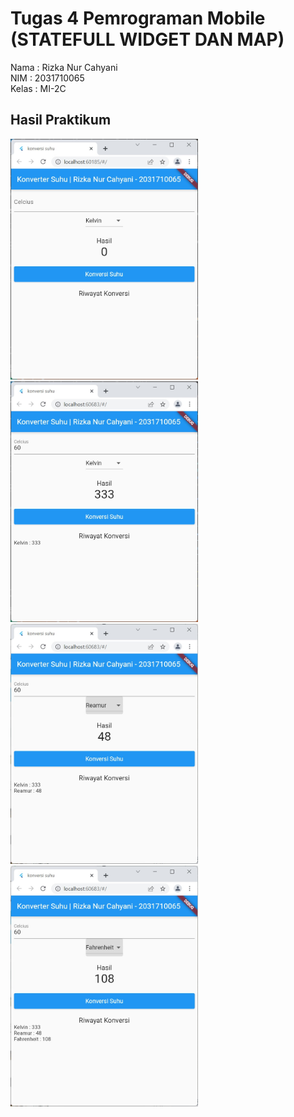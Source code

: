 # Tugas 4 Pemrograman Mobile (STATEFULL WIDGET DAN MAP)

Nama  : Rizka Nur Cahyani <br/>
NIM   : 2031710065 <br/>
Kelas : MI-2C <br/>

## Hasil Praktikum

<img src="img/hasil1.jpg" alt="drawing" width="300"/>
<br/>
<img src="img/hasil2.jpg" alt="drawing" width="300"/>
<br/>
<img src="img/hasil3.jpg" alt="drawing" width="300"/>
<br/>
<img src="img/hasil4.jpg" alt="drawing" width="300"/>
